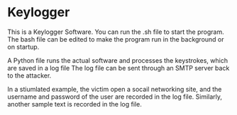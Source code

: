 # Keylogger
This is a Keylogger Software.
You can run the .sh file to start the program.
The bash file can be edited to make the program run in the background or on startup.

A Python file runs the actual software and processes the keystrokes, which are saved in a log file
The log file can be sent through an SMTP server back to the attacker.


In a stiumlated example, the victim open a socail networking site, and the username and password of the user are recorded in the log file.
Similarly, another sample text is recorded in the log file.
